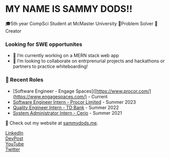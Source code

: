 # MY NAME IS SAMMY DODS!!
🎓5th year CompSci Student at McMaster University
🤔Problem Solver
👾Creator

### Looking for SWE opportunites

- 🌱 I’m currently working on a MERN stack web app
- 👯 I’m looking to collaborate on entrprenurial projects and hackathons or partners to practice whiteboarding!

### 📝 Recent Roles

<!-- writing starts -->
* [Software Engineer - Engage Spaces]([https://www.procor.com/](https://www.engagespaces.com/) - Current
* [Software Engineer Intern - Procor Limited](https://www.procor.com/) - Summer 2023 
* [Quality Engineer Intern - TD Bank](https://www.td.com/) - Summer 2022
* [System Administrator Intern - Cerio](https://www.cerio.io/) - Summer 2021

<!-- writing ends -->

🚀 Check out my website at [sammydods.me](https://sammysdods.me).

[LinkedIn](https://www.linkedin.com/in/sammy-dods/)  
[DevPost](https://devpost.com/sammysdods?ref_content=user-portfolio&ref_feature=portfolio&ref_medium=global-nav)  
[YouTube](https://www.youtube.com/@SammyDods)  
[Twitter](https://twitter.com/Sammy_Dods)  
